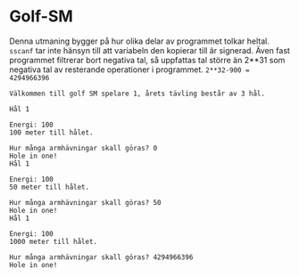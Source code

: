 # Golf-SM

Denna utmaning bygger på hur olika delar av programmet tolkar heltal. `sscanf` tar inte hänsyn till att variabeln den kopierar till är signerad. 
Även fast programmet filtrerar bort negativa tal, så uppfattas tal större än 2**31 som negativa tal av resterande operationer i programmet. 
`2**32-900 = 4294966396`
```
Välkommen till golf SM spelare 1, årets tävling består av 3 hål.

Hål 1

Energi: 100
100 meter till hålet.

Hur många armhävningar skall göras? 0
Hole in one!
Hål 1

Energi: 100
50 meter till hålet.

Hur många armhävningar skall göras? 50
Hole in one!
Hål 1

Energi: 100
1000 meter till hålet.

Hur många armhävningar skall göras? 4294966396
Hole in one!
```